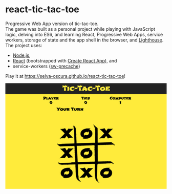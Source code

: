 # react-tic-tac-toe

Progressive Web App version of tic-tac-toe.<br />
The game was built as a personal project while playing with JavaScript logic, delving into ES6, and learning React, Progressive Web Apps, service workers, storage of state and the app shell in the browser, and <a href="https://developers.google.com/web/tools/lighthouse/">Lighthouse</a>. The project uses:
<ul>
	<li><a href="https://nodejs.org/en/">Node.js</a>,</li>
	<li><a href="https://github.com/facebook/react">React</a> (bootstrapped with <a href="https://github.com/facebookincubator/create-react-app">Create React App</a>), and</li>
	<li>service-workers (<a href="https://github.com/GoogleChrome/sw-precache">sw-precache</a>)</li>
</ul>

Play it at <a href="https://selva-oscura.github.io/react-tic-tac-toe">https://selva-oscura.github.io/react-tic-tac-toe</a>!

![Tic-Tac-Toe](https://github.com/selva-oscura/react-tic-tac-toe/blob/master/tic-tac-toe_screenshot.png)
